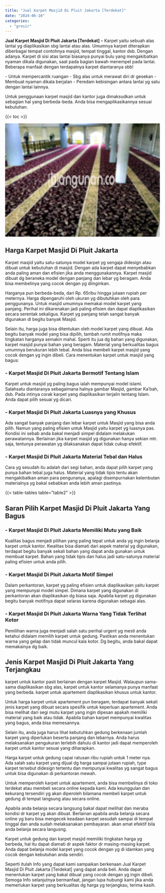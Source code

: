 ```yaml
---
title: "Jual Karpet Masjid Di Pluit Jakarta [Terdekat]"
date: "2024-06-10"
categories: 
  - "grosir"
---
```


**Jual Karpet Masjid Di Pluit Jakarta \[Terdekat\]** – Karpet yaitu sebuah alas lantai yg diaplikasikan sbg lantai atau alas. Umumnya karpet diterapkan diberbagai tempat contohnya masjid, tempat tinggal, kantor dsb. Dengan adanya. Karpet di sisi atas lantai biasanya punyai bulu yang mengakibatkan nyaman dikala digunakan, saat pada bagian bawah menempel pada lantai. Beberapa manfaat dengan terdapatnya karpet diantaranya sbb!

\- Untuk mempercantik ruangan - Sbg alas untuk merawat diri dr gesekan - Membuat nyaman dikala berjalan - Peredam kebisingan antara lantai yg satu dengan lantai lainnya.

Untuk penggunaan karpet masjid dan kantor juga dimaksudkan untuk sebagian hal yang berbeda-beda. Anda bisa mengaplikasikannya sesuai kebutuhan.

{{< toc >}}

![Jual Karpet Masjid Di Pluit Jakarta [Terdekat]](/images/grosir-karpet-murah-79.png)

## Harga Karpet Masjid Di Pluit Jakarta

Karpet masjid yaitu satu-satunya model karpet yg sengaja didesign atau dibuat untuk kebutuhan di masjid. Dengan ada karpet dapat menyebabkan anda paling aman dan efisien jika anda menggunakannya. Karpet masjid dibuat dg beraneka model dengan panjang dan lebar yg beragam. Anda bisa membelinya yang cocok dengan yg diinginkan.

Harganya pun berbeda-beda, dari Rp. 65ribu hingga jutaan rupiah per meternya. Harga dipengaruhi oleh ukuran yg dibutuhkan oleh para penggunanya. Untuk masjid umumnya memakai model karpet yang panjang. Perihal ini dikarenakan jadi paling efisien dan dapat diaplikasikan secara serentak sekaligus. Karpet yg panjang telah sangat banyak digunakan di begitu banyak Masjid.

Selain itu, harga juga bisa ditentukan oleh model karpet yang dibuat. Ada begitu banyak model yang bisa dipilih, tambah rumit motifnya maka tingkatan harganya semakin mahal. Sperti itu jua dg bahan yang digunakan, karpet masjid punyai bahan yang beragam. Material yang berkualitas bagus umumnya berukuran lebih tebal. Anda bisa membeli karpet masjid yang cocok dengan yg ingin dibeli. Cara menentukan karpet untuk masjid yang bagus:

### \- Karpet Masjid Di Pluit Jakarta Bermotif Tentang Islam

Karpet untuk masjid yg paling bagus ialah mempunyai model islami. Salahsatu diantaranya sebagaimana halnya gambar Masjid, gambar Ka’bah, dsb. Pada intinya corak karpet yang diaplikasikan terjalin tentang Islam. Anda dapat pilih sesuai yg dicari.

### \- Karpet Masjid Di Pluit Jakarta Luasnya yang Khusus

Ada sangat banyak panjang dan lebar karpet untuk Masjid yang bisa anda pilih. Namun yang paling efisien untuk Masjid yaitu karpet yg luasnya pas. Kondisi ini sebab anda bakal menjadi simpel didalam melakukan perawatannya. Berlainan jika karpet masjid yg digunakan hanya sekian mtr. saja, tentunya perawatan yg dilaksanakan dapat tidak cukup efektif.

### \- Karpet Masjid Di Pluit Jakarta Material Tebal dan Halus

Cara yg sesudah itu adalah dari segi bahan, anda dapat pilih karpet yang punya bahan tebal juga halus. Material yang tidak tipis tentu akan mengakibatkan aman para pengunanya, apalagi disempurnakan kelembutan materialnya yg bakal sebabkan anda lebih aman pastinya.

{{< table-tables table="table2" >}}

## Saran Pilih Karpet Masjid Di Pluit Jakarta Yang Bagus

### \- Karpet Masjid Di Pluit Jakarta Memiliki Mutu yang Baik

Kualitas bagus menjadi pilihan yang paling tepat untuk anda yg ingin belanja karpet untuk kantor. Kwalitas bisa diamati dari aspek material yg digunakan, terdapat begitu banyak sekali bahan yang dapat anda gunakan untuk membuat karpet. Bahan yang tidak tipis dan halus jadi satu-satunya material paling efisien untuk anda pilih.

### \- Karpet Masjid Di Pluit Jakarta Motif Simpel

Dalam perkantoran, karpet yg paling efisien untuk diaplikasikan yaitu karpet yang mempunyai model simpel. Dimana karpet yang digunakan di perkantoran akan diaplikasikan dg biasa saja. Apabila karpet yg digunakan begitu banyak motifnya dapat selaras karena digunakan sebagai alas.

### \- Karpet Masjid Di Pluit Jakarta Warna Yang Tidak Terlihat Kotor

Pemilihan warna juga menjadi salah satu perihal urgent yg mesti anda ketahui didalam memilih karpet untuk gedung. Pastikan anda menentukan warna yang gelap dan tidak muncul kala kotor. Dg begitu, anda bakal dapat memakainya dg baik.

## Jenis Karpet Masjid Di Pluit Jakarta Yang Terjangkau

karpet untuk kantor pasti berlainan dengan karpet Masjid. Walaupun sama-sama diaplikasikan sbg alas, karpet untuk kantor selamanya punya manfaat yang berbeda. karpet untuk apartement diaplikasikan khusus untuk kantor.

Untuk harga karpet untuk apartement pun beragam, terdapat banyak sekali jenis karpet yang dibuat secara spesifik untuk keperluan apartement. Anda bisa melihat dari segi mutu karpet yang ingin dipesan apakah memiliki material yang baik atau tidak. Apabila bahan karpet mempunyai kwalitas yang bagus, anda bisa memesannya.

Selain itu, anda juga harus lihat kebutuhkan gedung berkenaan jumlah karpet yang diperlukan beserta panjang dan lebarnya. Anda harus melaksanakan pengukuran terlebih dahulu di kantor jadi dapat memperoleh karpet untuk kantor sesuai yang diharapkan.

Harga karpet untuk gedung capai ratusan ribu rupiah untuk 1 meter nya. Ada salah satu karpet yang dijual dg harga sampai jutaan rupiah, type karpet tersebut didesign tertentu dan mempunyai kwalitas yg sangat bagus untuk bisa digunakan di perkantoran mewah.

Untuk memperoleh karpet untuk apartement, anda bisa membelinya di toko terdekat atau membeli secara online kepada kami. Ada keunggulan dan kekurang tersendiri yg akan diperoleh bilamana membeli karpet untuk gedung di tempat langsung atau secara online.

Apabila anda belanja secara langsung bakal dapat melihat dan meraba kondisi dr karpet yg akan dibuat. Berlainan apabila anda belanja secara online yg baru bisa mengecek keadaan karpet sesudah sampai di tempat tinggal dan anda sudah melaksanakan pembayaran. akan amat efektif bila anda belanja secara langusng.

Karpet untuk gedung dan karpet masjid memiliki tingkatan harga yg berbeda, hal itu dapat diamati dr aspek faktor dr masing-masing karpet. Anda dapat belanja model karpet yang cocok dengan yg di idamkan yang cocok dengan kebutuhan anda sendiri.

Seperti itulah Info yang dapat kami sampaikan berkenaan Jual Karpet Masjid Di Pluit Jakarta \[Terdekat\] yang dapat anda beli. Anda dapat menentukan karpet yang bakal dibuat yang cocok dengan yg ingin dibeli. Semoga Info selanjutnya bermanfaat, jangan lupa hubungi kami jika anda memerlukan karpet yang berkualitas dg harga yg terjangkau, terima kasih.
